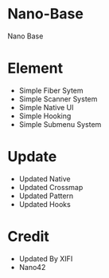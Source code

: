 # Nano-Base
Nano Base

# Element

- Simple Fiber Sytem
- Simple Scanner System
- Simple Native UI
- Simple Hooking
- Simple Submenu System

# Update

- Updated Native
- Updated Crossmap
- Updated Pattern
- Updated Hooks

# Credit
- Updated By XIFI
- Nano42


